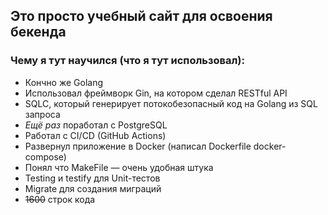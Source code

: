 ## Это просто учебный сайт для освоения бекенда

### Чему я тут научился (что я тут использовал):
- Кончно же Golang
- Использовал фреймворк Gin, на котором сделал RESTful API
- SQLC, который генерирует потокобезопасный код на Golang из SQL запроса
- _Ещё раз_ поработал с PostgreSQL
- Работал с CI/CD (GitHub Actions)
- Развернул приложение в Docker (написал Dockerfile docker-compose)
- Понял что MakeFile — очень удобная штука
- Testing и testify для Unit-тестов
- Migrate для создания миграций 
- ~~1600~~ строк кода